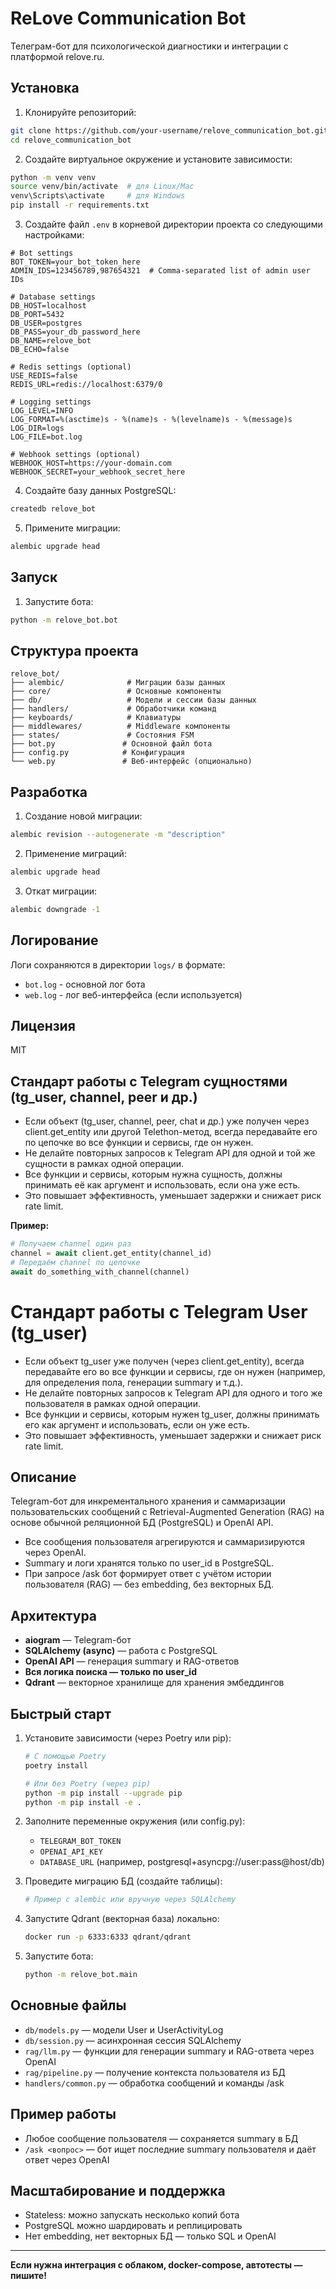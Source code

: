 # ReLove Communication Bot

Телеграм-бот для психологической диагностики и интеграции с платформой relove.ru.

## Установка

1. Клонируйте репозиторий:
```bash
git clone https://github.com/your-username/relove_communication_bot.git
cd relove_communication_bot
```

2. Создайте виртуальное окружение и установите зависимости:
```bash
python -m venv venv
source venv/bin/activate  # для Linux/Mac
venv\Scripts\activate     # для Windows
pip install -r requirements.txt
```

3. Создайте файл `.env` в корневой директории проекта со следующими настройками:
```env
# Bot settings
BOT_TOKEN=your_bot_token_here
ADMIN_IDS=123456789,987654321  # Comma-separated list of admin user IDs

# Database settings
DB_HOST=localhost
DB_PORT=5432
DB_USER=postgres
DB_PASS=your_db_password_here
DB_NAME=relove_bot
DB_ECHO=false

# Redis settings (optional)
USE_REDIS=false
REDIS_URL=redis://localhost:6379/0

# Logging settings
LOG_LEVEL=INFO
LOG_FORMAT=%(asctime)s - %(name)s - %(levelname)s - %(message)s
LOG_DIR=logs
LOG_FILE=bot.log

# Webhook settings (optional)
WEBHOOK_HOST=https://your-domain.com
WEBHOOK_SECRET=your_webhook_secret_here
```

4. Создайте базу данных PostgreSQL:
```bash
createdb relove_bot
```

5. Примените миграции:
```bash
alembic upgrade head
```

## Запуск

1. Запустите бота:
```bash
python -m relove_bot.bot
```

## Структура проекта

```
relove_bot/
├── alembic/              # Миграции базы данных
├── core/                 # Основные компоненты
├── db/                   # Модели и сессии базы данных
├── handlers/             # Обработчики команд
├── keyboards/            # Клавиатуры
├── middlewares/          # Middleware компоненты
├── states/               # Состояния FSM
├── bot.py               # Основной файл бота
├── config.py            # Конфигурация
└── web.py               # Веб-интерфейс (опционально)
```

## Разработка

1. Создание новой миграции:
```bash
alembic revision --autogenerate -m "description"
```

2. Применение миграций:
```bash
alembic upgrade head
```

3. Откат миграции:
```bash
alembic downgrade -1
```

## Логирование

Логи сохраняются в директории `logs/` в формате:
- `bot.log` - основной лог бота
- `web.log` - лог веб-интерфейса (если используется)

## Лицензия

MIT

## Стандарт работы с Telegram сущностями (tg_user, channel, peer и др.)

- Если объект (tg_user, channel, peer, chat и др.) уже получен через client.get_entity или другой Telethon-метод, всегда передавайте его по цепочке во все функции и сервисы, где он нужен.
- Не делайте повторных запросов к Telegram API для одной и той же сущности в рамках одной операции.
- Все функции и сервисы, которым нужна сущность, должны принимать её как аргумент и использовать, если она уже есть.
- Это повышает эффективность, уменьшает задержки и снижает риск rate limit.

**Пример:**
```python
# Получаем channel один раз
channel = await client.get_entity(channel_id)
# Передаём channel по цепочке
await do_something_with_channel(channel)
```

# Стандарт работы с Telegram User (tg_user)

- Если объект tg_user уже получен (через client.get_entity), всегда передавайте его во все функции и сервисы, где он нужен (например, для определения пола, генерации summary и т.д.).
- Не делайте повторных запросов к Telegram API для одного и того же пользователя в рамках одной операции.
- Все функции и сервисы, которым нужен tg_user, должны принимать его как аргумент и использовать, если он уже есть.
- Это повышает эффективность, уменьшает задержки и снижает риск rate limit.


## Описание

Telegram-бот для инкрементального хранения и саммаризации пользовательских сообщений с Retrieval-Augmented Generation (RAG) на основе обычной реляционной БД (PostgreSQL) и OpenAI API.

- Все сообщения пользователя агрегируются и саммаризируются через OpenAI.
- Summary и логи хранятся только по user_id в PostgreSQL.
- При запросе /ask бот формирует ответ с учётом истории пользователя (RAG) — без embedding, без векторных БД.

## Архитектура

- **aiogram** — Telegram-бот
- **SQLAlchemy (async)** — работа с PostgreSQL
- **OpenAI API** — генерация summary и RAG-ответов
- **Вся логика поиска — только по user_id**
- **Qdrant** — векторное хранилище для хранения эмбеддингов

## Быстрый старт

1. Установите зависимости (через Poetry или pip):
   ```bash
   # С помощью Poetry
   poetry install

   # Или без Poetry (через pip)
   python -m pip install --upgrade pip
   python -m pip install -e .
   ```

2. Заполните переменные окружения (или config.py):
   - `TELEGRAM_BOT_TOKEN`
   - `OPENAI_API_KEY`
   - `DATABASE_URL` (например, postgresql+asyncpg://user:pass@host/db)

3. Проведите миграцию БД (создайте таблицы):
   ```sh
   # Пример с alembic или вручную через SQLAlchemy
   ```

4. Запустите Qdrant (векторная база) локально:
   ```bash
   docker run -p 6333:6333 qdrant/qdrant
   ```

5. Запустите бота:
   ```bash
   python -m relove_bot.main
   ```

## Основные файлы

- `db/models.py` — модели User и UserActivityLog
- `db/session.py` — асинхронная сессия SQLAlchemy
- `rag/llm.py` — функции для генерации summary и RAG-ответа через OpenAI
- `rag/pipeline.py` — получение контекста пользователя из БД
- `handlers/common.py` — обработка сообщений и команды /ask

## Пример работы

- Любое сообщение пользователя — сохраняется summary в БД
- `/ask <вопрос>` — бот ищет последние summary пользователя и даёт ответ через OpenAI

## Масштабирование и поддержка

- Stateless: можно запускать несколько копий бота
- PostgreSQL можно шардировать и реплицировать
- Нет embedding, нет векторных БД — только SQL и OpenAI

---

**Если нужна интеграция с облаком, docker-compose, автотесты — пишите!**
